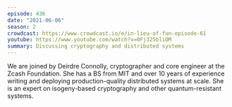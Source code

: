 ```yaml
---
episode: 436
date: "2021-06-06"
season: 2
crowdcast: https://www.crowdcast.io/e/in-lieu-of-fun-episode-61
youtube: https://www.youtube.com/watch?v=0Fj325bliOM
summary: Discussing cryptography and distributed systems
---
```

We are joined by Deirdre Connolly, cryptographer and core engineer at the Zcash Foundation. She has a BS from MIT and over 10 years of experience writing and deploying production-quality distributed systems at scale. She is an expert on isogeny-based cryptography and other quantum-resistant systems.
